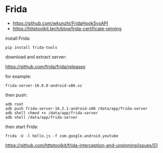 # Frida

- https://github.com/wkunzhi/FridaHookSysAPI
- https://httptoolkit.tech/blog/frida-certificate-pinning

install Frida:

~~~
pip install frida-tools
~~~

download and extract server:

https://github.com/frida/frida/releases

for example:

~~~
frida-server-16.0.0-android-x86.xz
~~~

then push:

~~~
adb root
adb push frida-server-16.2.1-android-x86 /data/app/frida-server
adb shell chmod +x /data/app/frida-server
adb shell /data/app/frida-server
~~~

then start Frida:

~~~
frida -U -l hello.js -f com.google.android.youtube
~~~

https://github.com/httptoolkit/frida-interception-and-unpinning/issues/51
